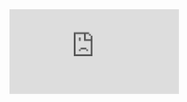 <iframe src="https://tryhackme.com/api/v2/badges/public-profile?userPublicId=3675381" style='border:none;'></iframe>
